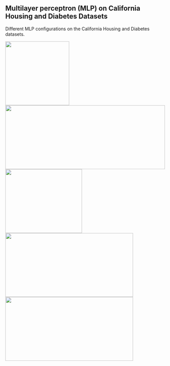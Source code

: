 ## Multilayer perceptron (MLP) on California Housing and Diabetes Datasets
Different MLP configurations on the California Housing and Diabetes datasets.

<img src="https://github.com/zkhodzhaev/MLP_on_California_Housing_and_Diabetes_Datasets/assets/21960382/e80c8645-e518-4e3c-90d8-3a89f044fa48" width="200" height="200">
<img src="https://github.com/zkhodzhaev/MLP_on_California_Housing_and_Diabetes_Datasets/assets/21960382/632d7ae7-e1ca-4579-8c69-6c8e24d51702" width="500" height="200">
<img src="https://github.com/zkhodzhaev/MLP_on_California_Housing_and_Diabetes_Datasets/assets/21960382/e3bfe735-a1f7-43a6-a177-084b694cb834" width="240" height="200"><br>
<img src="https://github.com/zkhodzhaev/MLP_on_California_Housing_and_Diabetes_Datasets/assets/21960382/2edc6b42-0b6c-4d36-91fc-c8329856bb44" width="400" height="200">
<img src="https://github.com/zkhodzhaev/MLP_on_California_Housing_and_Diabetes_Datasets/assets/21960382/d74a5f5a-4b4f-4ffa-acb3-75e09b962356" width="400" height="200">


